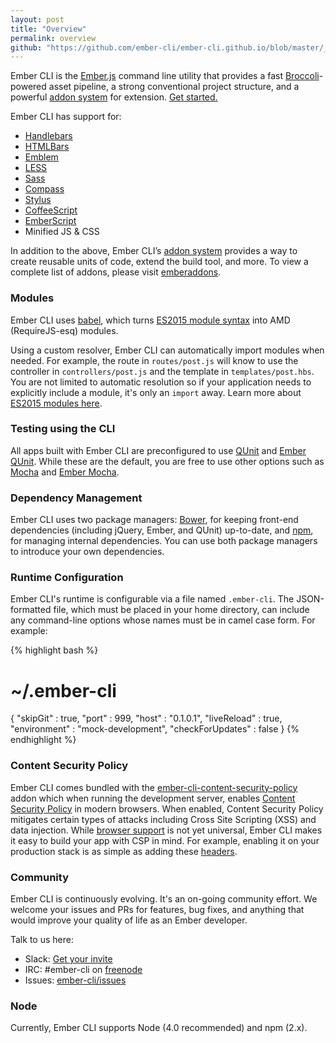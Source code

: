 ```yaml
---
layout: post
title: "Overview"
permalink: overview
github: "https://github.com/ember-cli/ember-cli.github.io/blob/master/_posts/2014-04-05-overview.md"
---
```


Ember CLI is the [Ember.js](http://emberjs.com) command line utility that
provides a fast [Broccoli](https://github.com/broccolijs/broccoli#broccoli)-powered
asset pipeline, a strong conventional project structure, and a powerful [addon
system](http://www.ember-cli.com/extending/#developing-addons-and-blueprints)
for extension. [Get started.](/user-guide/#getting-started)

Ember CLI has support for:

* [Handlebars](http://handlebarsjs.com/)
* [HTMLBars](https://github.com/tildeio/htmlbars/)
* [Emblem](http://emblemjs.com/)
* [LESS](http://lesscss.org/)
* [Sass](http://sass-lang.com/)
* [Compass](http://compass-style.org/)
* [Stylus](http://learnboost.github.io/stylus/)
* [CoffeeScript](http://coffeescript.org/)
* [EmberScript](http://emberscript.com/)
* Minified JS & CSS

In addition to the above, Ember CLI’s [addon
system](http://www.ember-cli.com/extending/#developing-addons-and-blueprints)
provides a way to create reusable units of code, extend the build tool, and
more. To view a complete list of addons, please visit
[emberaddons](http://www.emberaddons.com/).

### Modules

Ember CLI uses [babel](https://babeljs.io/),
which turns [ES2015 module syntax](http://jsmodules.io/)
into AMD (RequireJS-esq) modules.

Using a custom resolver, Ember CLI can automatically import modules when
needed. For example, the route in `routes/post.js` will know to use the
controller in `controllers/post.js` and the template in `templates/post.hbs`.
You are not limited to automatic resolution so if your application needs to
explicitly include a module, it's only an `import` away. Learn more about
[ES2015 modules here](http://jsmodules.io/).

### Testing using the CLI

All apps built with Ember CLI are preconfigured to use
[QUnit](http://qunitjs.com/) and [Ember
QUnit](https://github.com/rwjblue/ember-qunit). While these are the default,
you are free to use other options such as [Mocha](https://mochajs.org/) and
[Ember Mocha](https://github.com/switchfly/ember-cli-mocha/).

### Dependency Management

Ember CLI uses two package managers: [Bower](http://bower.io/), for keeping
front-end dependencies (including jQuery, Ember, and QUnit) up-to-date, and
[npm](http://npmjs.org), for managing internal dependencies. You can use both
package managers to introduce your own dependencies.

### Runtime Configuration

Ember CLI's runtime is configurable via a file named `.ember-cli`.  The
JSON-formatted file, which must be placed in your home directory, can include
any command-line options whose names must be in camel case form. For example:

{% highlight bash %}
# ~/.ember-cli
{
  "skipGit" : true,
  "port" : 999,
  "host" : "0.1.0.1",
  "liveReload" : true,
  "environment" : "mock-development",
  "checkForUpdates" : false
}
{% endhighlight %}

### Content Security Policy

Ember CLI comes bundled with the
[ember-cli-content-security-policy](https://github.com/rwjblue/ember-cli-content-security-policy/)
addon which when running the development server, enables [Content Security
Policy](http://content-security-policy.com/) in modern browsers. When enabled,
Content Security Policy mitigates certain types of attacks including Cross Site
Scripting (XSS) and data injection. While [browser
support](http://caniuse.com/#feat=contentsecuritypolicy) is not yet universal,
Ember CLI makes it easy to build your app with CSP in mind. For example,
enabling it on your production stack is as simple as adding these
[headers](/user-guide/#deploy-content-security-policy).

### Community

Ember CLI is continuously evolving. It's an on-going community effort. We
welcome your issues and PRs for features, bug fixes, and anything that would
improve your quality of life as an Ember developer.

Talk to us here:

* Slack: [Get your invite](https://ember-community-slackin.herokuapp.com)
* IRC: #ember-cli on [freenode](http://webchat.freenode.net/)
* Issues: [ember-cli/issues](https://github.com/ember-cli/ember-cli/issues)

### Node

Currently, Ember CLI supports Node (4.0 recommended) and npm (2.x).
